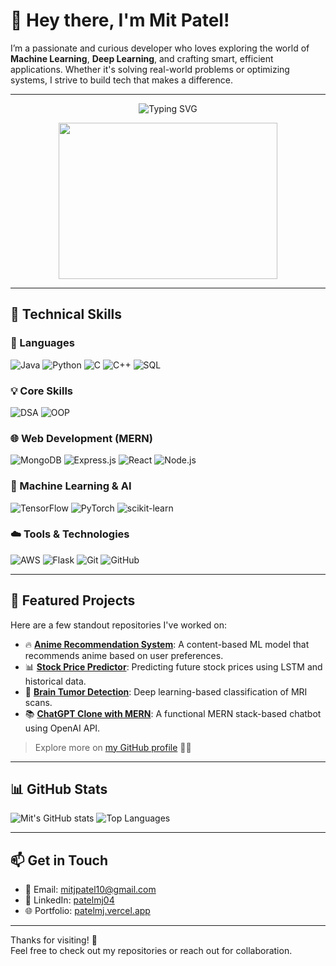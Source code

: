 # 👋 Hey there, I'm Mit Patel!

I’m a passionate and curious developer who loves exploring the world of **Machine Learning**, **Deep Learning**, and crafting smart, efficient applications. Whether it's solving real-world problems or optimizing systems, I strive to build tech that makes a difference.

---
<p align="center">
  <img src="https://readme-typing-svg.herokuapp.com?font=Fira+Code&size=25&pause=1000&center=true&vCenter=true&width=700&lines=Hi+%F0%9F%91%8B%2C+I'm+Mit+Patel;ML+%7C+AI+%7C+MERN+Stack+Dev;Open+Source+Contributor+%7C+Tech+Enthusiast" alt="Typing SVG" />
</p>

<p align="center">
  <img src="https://media.giphy.com/media/qgQUggAC3Pfv687qPC/giphy.gif" width="350" height="250" />
</p>

---

## 🚀 Technical Skills

### 🧠 Languages
![Java](https://img.shields.io/badge/Java-%23ED8B00.svg?style=flat-square&logo=java&logoColor=white)
![Python](https://img.shields.io/badge/Python-%2314354C.svg?style=flat-square&logo=python&logoColor=white)
![C](https://img.shields.io/badge/C-%2300599C.svg?style=flat-square&logo=c&logoColor=white)
![C++](https://img.shields.io/badge/C++-%2300599C.svg?style=flat-square&logo=c%2B%2B&logoColor=white)
![SQL](https://img.shields.io/badge/SQL-%2300C7B7.svg?style=flat-square&logo=sqlite&logoColor=white)

### 💡 Core Skills
![DSA](https://img.shields.io/badge/Data_Structures-006400?style=flat-square&logo=codeforces&logoColor=white)
![OOP](https://img.shields.io/badge/OOP-%239FA8DA.svg?style=flat-square&logo=oop&logoColor=white)

### 🌐 Web Development (MERN)
![MongoDB](https://img.shields.io/badge/MongoDB-%2347A248.svg?style=flat-square&logo=mongodb&logoColor=white)
![Express.js](https://img.shields.io/badge/Express.js-%23000000.svg?style=flat-square&logo=express&logoColor=white)
![React](https://img.shields.io/badge/React-%2361DAFB.svg?style=flat-square&logo=react&logoColor=black)
![Node.js](https://img.shields.io/badge/Node.js-%23339933.svg?style=flat-square&logo=node.js&logoColor=white)

### 🤖 Machine Learning & AI
![TensorFlow](https://img.shields.io/badge/TensorFlow-%23FF6F00.svg?style=flat-square&logo=tensorflow&logoColor=white)
![PyTorch](https://img.shields.io/badge/PyTorch-%23EE4C2C.svg?style=flat-square&logo=pytorch&logoColor=white)
![scikit-learn](https://img.shields.io/badge/scikit--learn-%23F7931E.svg?style=flat-square&logo=scikit-learn&logoColor=white)

### ☁️ Tools & Technologies
![AWS](https://img.shields.io/badge/AWS-%23FF9900.svg?style=flat-square&logo=amazon-aws&logoColor=white)
![Flask](https://img.shields.io/badge/Flask-%23000000.svg?style=flat-square&logo=flask&logoColor=white)
![Git](https://img.shields.io/badge/Git-%23F05033.svg?style=flat-square&logo=git&logoColor=white)
![GitHub](https://img.shields.io/badge/GitHub-%23121011.svg?style=flat-square&logo=github&logoColor=white)

---

## 🌟 Featured Projects

Here are a few standout repositories I've worked on:

- 🔥 [**Anime Recommendation System**](https://github.com/patelmj04/anime-recommendation-system): A content-based ML model that recommends anime based on user preferences.
- 📊 [**Stock Price Predictor**](https://github.com/patelmj04/stock-price-prediction-ml): Predicting future stock prices using LSTM and historical data.
- 🧠 [**Brain Tumor Detection**](https://github.com/patelmj04/brain-tumor-detection): Deep learning-based classification of MRI scans.
- 📚 [**ChatGPT Clone with MERN**](https://github.com/patelmj04/chatgpt-clone): A functional MERN stack-based chatbot using OpenAI API.

> Explore more on [my GitHub profile](https://github.com/patelmj04) 👨‍💻

---

## 📊 GitHub Stats

![Mit's GitHub stats](https://github-readme-stats.vercel.app/api?username=patelmj04&show_icons=true&theme=tokyonight)
![Top Languages](https://github-readme-stats.vercel.app/api/top-langs/?username=patelmj04&layout=compact&theme=tokyonight)

---

## 📫 Get in Touch

- 📧 Email: [mitjpatel10@gmail.com](mailto:mitjpatel10@gmail.com)  
- 🔗 LinkedIn: [patelmj04](https://www.linkedin.com/in/patelmj04)  
- 🌐 Portfolio: [patelmj.vercel.app](https://patelmj.vercel.app)

---

Thanks for visiting! 🚀  
Feel free to check out my repositories or reach out for collaboration.
